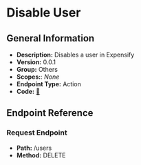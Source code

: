 # Disable User

## General Information

- **Description:** Disables a user in Expensify
- **Version:** 0.0.1
- **Group:** Others
- **Scopes:**: _None_
- **Endpoint Type:** Action
- **Code:** [🔗](https://github.com/NangoHQ/integration-templates/tree/main/integrations/expensify/actions/disable-user.ts)

## Endpoint Reference

### Request Endpoint

- **Path:** /users
- **Method:** DELETE
